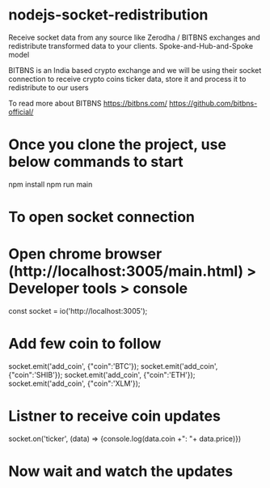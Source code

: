 # nodejs-socket-redistribution
Receive socket data from any source like Zerodha / BITBNS exchanges and redistribute transformed data to your clients. Spoke-and-Hub-and-Spoke model 

BITBNS is an India based crypto exchange and we will be using their socket connection to receive crypto coins ticker data, store it and process it to redistribute to our users

To read more about BITBNS
https://bitbns.com/
https://github.com/bitbns-official/

# Once you clone the project, use below commands to start 
npm install
npm run main

# To open socket connection
# Open chrome browser (http://localhost:3005/main.html) > Developer tools > console 
const socket = io('http://localhost:3005');

# Add few coin to follow
socket.emit('add_coin', {"coin":'BTC'});
socket.emit('add_coin', {"coin":'SHIB'});
socket.emit('add_coin', {"coin":'ETH'});
socket.emit('add_coin', {"coin":'XLM'});

# Listner to receive coin updates
socket.on('ticker', (data) => {console.log(data.coin +": "+ data.price)})

# Now wait and watch the updates 